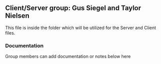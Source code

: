 ## Client/Server group: Gus Siegel and Taylor Nielsen 

This file is inside the folder which will be utilized for the Server and Client files.

### Documentation
Group members can add documentation or notes below here
